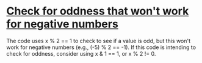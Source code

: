 # [Check for oddness that won't work for negative numbers ](https://spotbugs.readthedocs.io/en/latest/bugDescriptions.html#IM_BAD_CHECK_FOR_ODD)

The code uses x % 2 == 1 to check to see if a value is odd, but this won't work
for negative numbers (e.g., (-5) % 2 == -1). If this code is intending to check
for oddness, consider using x & 1 == 1, or x % 2 != 0.